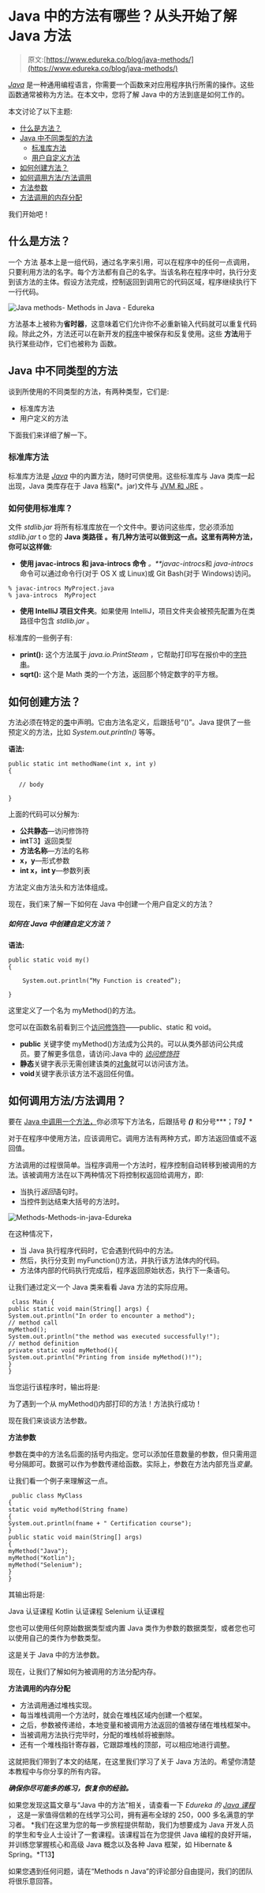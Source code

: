 # Java 中的方法有哪些？从头开始了解 Java 方法

> 原文:[https://www.edureka.co/blog/java-methods/](https://www.edureka.co/blog/java-methods/)

*[Java](https://www.edureka.co/blog/java-tutorial/)* 是一种通用编程语言，你需要一个函数来对应用程序执行所需的操作。这些函数通常被称为方法。在本文中，您将了解 Java 中的方法到底是如何工作的。

本文讨论了以下主题:

*   [什么是方法？](#What_is_a_method?)
*   [Java 中不同类型的方法](#Different_types_of_methods_in_Java)
    *   [标准库方法](#Standard_Library_Methods)
    *   [用户自定义方法](#User-defined_Methods)
*   [如何创建方法？](#How_to_create_a_method?)
*   [如何调用方法/方法调用](#How_to_call_a_method/_method_calling)
*   [方法参数](#Method_parameters)
*   [方法调用的内存分配](#Memory_allocation_for_methods_calls)

我们开始吧！

## **什么是方法？**

一个 方法 基本上是一组代码，通过名字来引用，可以在程序中的任何一点调用，只要利用方法的名字。每个方法都有自己的名字。当该名称在程序中时，执行分支到该方法的主体。假设方法完成，控制返回到调用它的代码区域，程序继续执行下一行代码。

![Java methods- Methods in Java - Edureka ](../Images/5f742d2692cf363f8e1a90e380d084f5.png)

方法基本上被称为**省时器**，这意味着它们允许你不必重新输入代码就可以重复代码段。除此之外，方法还可以在新开发的[程序](https://www.edureka.co/blog/java-programs/)中被保存和反复使用。这些 **方法**用于执行某些动作，它们也被称为  函数。

## **Java 中不同类型的方法**

谈到所使用的不同类型的方法，有两种类型，它们是:

*   标准库方法
*   用户定义的方法

下面我们来详细了解一下。

### **标准库方法**

标准库方法是 [*Java*](https://www.edureka.co/blog/what-is-java/) 中的内置方法，随时可供使用。这些标准库与 Java 类库一起出现，Java 类库存在于 Java 档案(*。jar)文件与 [JVM 和 JRE](https://www.edureka.co/blog/what-is-java/#ComponentsinJava) 。

### **如何使用标准库？**

文件 *stdlib.jar* 将所有标准库放在一个文件中。要访问这些库，您必须添加 *stdlib.jar* t o 您的 **Java 类路径** **。有几种方法可以做到这一点。这里有两种方法，你可以这样做:**

*   **使用 javac-introcs 和 java-introcs 命令** *。**javac-introcs*和 *java-introcs* 命令可以通过命令行(对于 OS X 或 Linux)或 Git Bash(对于 Windows)访问。

```
% javac-introcs MyProject.java
% java-introcs  MyProject
```

*   **使用 IntelliJ 项目文件夹**。如果使用 IntelliJ，项目文件夹会被预先配置为在类路径中包含 *stdlib.jar* 。

标准库的一些例子有:

*   **print():** 这个方法属于 *java.io.PrintSteam* ，它帮助打印写在报价中的[字符串](https://www.edureka.co/blog/java-string/)。
*   **sqrt():** 这个是 Math 类的一个方法，返回那个特定数字的平方根。

## **如何创建方法？**

方法必须在特定的[类](https://www.edureka.co/blog/java-objects-and-classes/)中声明。它由方法名定义，后跟括号“()”。Java 提供了一些预定义的方法，比如 *System.out.println()* 等等。

**语法:**

```
public static int methodName(int x, int y) 
{

   // body

}
```

上面的代码可以分解为:

*   **公共静态**—访问修饰符
*   **int**T3】返回类型
*   **方法名称**—方法的名称
*   **x，y**—形式参数
*   **int x，int y**—参数列表

方法定义由方法头和方法体组成。

现在，我们来了解一下如何在 Java 中创建一个用户自定义的方法？

##### **如何在 Java 中创建自定义方法？**

**语法:**

```
public static void my() 
{

	System.out.println(“My Function is created”);

}
```

这里定义了一个名为 myMethod()的方法。

您可以在函数名前看到三个[访问修饰符](https://www.edureka.co/blog/access-modifiers-in-java/)——public、static 和 void。

*   **public** 关键字使 myMethod()方法成为公共的。可以从类外部访问公共成员。要了解更多信息，请访问:Java 中的 [*访问修饰符*](https://www.edureka.co/blog/access-modifiers-in-java/)
*   **静态**关键字表示无需创建该类的[对象](https://www.edureka.co/blog/java-object/)就可以访问该方法。
*   **void**关键字表示该方法不返回任何值。

## **如何调用方法/方法调用？**

要在 [Java 中调用一个方法，](https://www.edureka.co/blog/what-is-java/)你必须写下方法名，后跟括号 ***()*** 和分号***；*T9】**

对于在程序中使用方法，应该调用它。调用方法有两种方式，即方法返回值或不返回值。

方法调用的过程很简单。当程序调用一个方法时，程序控制自动转移到被调用的方法。该被调用方法在以下两种情况下将控制权返回给调用方，即:

*   当执行*返回*语句时。
*   当控件到达结束大括号的方法时。

![Methods-Methods-in-java-Edureka ](../Images/47e9fb05bdb386f91c1ac4e7c909f582.png)

在这种情况下，

*   当 Java 执行程序代码时，它会遇到代码中的方法。
*   然后，执行分支到 myFunction()方法，并执行该方法体内的代码。
*   方法体内部的代码执行完成后，程序返回原始状态，执行下一条语句。

让我们通过定义一个 Java 类来看看 Java 方法的实际应用。

```
 class Main {
public static void main(String[] args) {
System.out.println("In order to encounter a method");
// method call
myMethod();
System.out.println("the method was executed successfully!");
// method definition
private static void myMethod(){
System.out.println("Printing from inside myMethod()!");
}
}
```

当您运行该程序时，输出将是:

为了遇到一个从 myMethod()内部打印的方法！方法执行成功！

现在我们来谈谈方法参数。

**方法参数**

参数在类中的方法名后面的括号内指定。您可以添加任意数量的参数，但只需用逗号分隔即可。数据可以作为参数传递给函数。实际上，参数在方法内部充当*变量*。

让我们看一个例子来理解这一点。

```
 public class MyClass
{
static void myMethod(String fname)
{
System.out.println(fname + " Certification course");
}
public static void main(String[] args)
{
myMethod("Java");
myMethod("Kotlin");
myMethod("Selenium");
}
} 
```

其输出将是:

Java 认证课程 Kotlin 认证课程 Selenium 认证课程

您也可以使用任何原始数据类型或内置 Java 类作为参数的数据类型，或者您也可以使用自己的类作为参数类型。

这是关于 Java 中的方法参数。

现在，让我们了解如何为被调用的方法分配内存。

**方法调用的内存分配**

*   方法调用通过堆栈实现。
*   每当堆栈调用一个方法时，就会在堆栈区域内创建一个框架。
*   之后，参数被传递给，本地变量和被调用方法返回的值被存储在堆栈框架中。
*   当被调用方法执行完毕时，分配的堆栈帧将被删除。
*   还有一个堆栈指针寄存器，它跟踪堆栈的顶部，可以相应地进行调整。

这就把我们带到了本文的结尾，在这里我们学习了关于 Java 方法的。希望你清楚本教程中与你分享的所有内容。

***确保你尽可能多的练习，恢复你的经验。***

如果您发现这篇文章与“Java 中的方法”相关，请查看一下  *Edureka 的 [Java 课程](https://www.edureka.co/java-j2ee-training-course)* ，  这是一家值得信赖的在线学习公司，拥有遍布全球的 250，000 多名满意的学习者。  *我们在这里为您的每一步旅程提供帮助，我们为想要成为 Java 开发人员的学生和专业人士设计了一套课程。该课程旨在为您提供 Java 编程的良好开端，并训练您掌握核心和高级 Java 概念以及各种 Java 框架，如 Hibernate & Spring。*T13】

如果您遇到任何问题，请在“Methods n Java”的评论部分自由提问，我们的团队将很乐意回答。